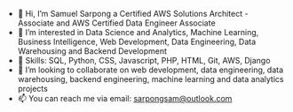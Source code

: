 - 👋 Hi, I’m Samuel Sarpong a Certified AWS Solutions Architect - Associate and AWS Certified Data Engineer Associate
- 👀 I’m interested in Data Science and Analytics, Machine Learning, Business Intelligence, Web Development, Data Engineering, Data Warehousing and Backend Development
- 🌱 Skills:  SQL, Python, CSS, Javascript, PHP, HTML, Git, AWS, Django 
- 💞️ I’m looking to collaborate on web development, data engineering, data warehousing, backend engineering, machine learning and data analytics projects
- 📫 You can reach me via email: sarpongsam@outlook.com

<!---
sammyosti/sammyosti is a ✨ special ✨ repository because its `README.md` (this file) appears on your GitHub profile.
You can click the Preview link to take a look at your changes.
--->

